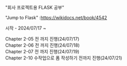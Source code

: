 "회사 프로젝트용 FLASK 공부" 

"Jump to Flask" 
:https://wikidocs.net/book/4542

시작 - 2024/07/17 ~

Chapter 2-05 전 까지 진행(24/07/17) <br>
Chapter 2-06 전 까지 진행(24/07/18) <br>
Chapter 2-07 전 까지 진행(24/07/19) <br>
Chapter 2-10 수작업으로 폼 작성하기 전까지 진행(24/07/21) <br>
